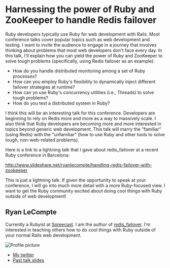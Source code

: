 # Harnessing the power of Ruby and ZooKeeper to handle Redis failover

Ruby developers typically use Ruby for web development with Rails. Most conference talks cover popular topics such as web development and testing. I want to invite the audience to engage in a journey that involves thinking about problems that most web developers don't face every day. In this talk, I'll explain how you can yield the power of Ruby and ZooKeeper to solve tough problems (specifically, using Redis failover as an example): 

* How do you handle distributed monitoring among a set of Ruby processes?
* How can you employ Ruby's flexibility to dynamically inject different failover strategies at runtime?
* How can yo use Ruby's concurrency utilities (i.e., Threads) to solve tough problems?
* How do you test a distributed system in Ruby?

I think this will be an interesting talk for this conference. Developers are beginning to rely on Redis more and more as a way to massively scale. I also think that Ruby developers are becoming more and more interested in topics beyond generic web development. This talk will marry the "familiar" (using Redis) with the "unfamiliar" (how to use Ruby and other tools to solve tough, non-web-related problems).

Here is a link to a lightning talk that I gave about redis_failover at a recent Ruby conference in Barcelona:

http://www.slideshare.net/ryanlecompte/handling-redis-failover-with-zookeeper

This is just a lightning talk. If given the opportunity to speak at your conference, I will go into much more detail with a more Ruby-focused view. I want to get the Ruby community excited about doing cool things with Ruby outside of web development!

## Ryan LeCompte

Currently a Rubyist at [Spreecast](http://www.spreecast.com). I am the author of [redis_failover](http://github.com/ryanlecompte/redis_failover). I'm interested in teaching others how to do cool things with Ruby outside of your normal Rails web development.

![Profile picture](https://github.com/ryanlecompte/rubyconfau-2013-cfp/blob/master/example/profile_picture.jpg)

- [My twitter](https://twitter.com/ryanlecompte)
- [Past talk slides](http://www.slideshare.net/ryanlecompte/handling-redis-failover-with-zookeeper)
